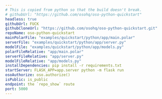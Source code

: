 ```yaml
---
# This is copied from python so that the build doesn't break.
# githubUrl: "https://github.com/osohq/oso-python-quickstart"
headless: true
githubUrl: FUCK
githubCloneUrl: "https://github.com/osohq/oso-python-quickstart.git"
repoName: oso-python-quickstart
mainPolarFile: "examples/quickstart/python/app/main.polar"
serverFile: "examples/quickstart/python/app/server.py"
modelFile: "examples/quickstart/python/app/models.py"
polarFileRelative: "app/main.polar"
serverFileRelative: "app/server.py"
modelFileRelative: "app/models.py"
installDependencies: pip install -r requirements.txt
startServer: FLASK_APP=app.server python -m flask run
osoAuthorize: oso.authorize()
isPublic: is_public
endpoint: the `repo_show` route
port: 5000
---
```

